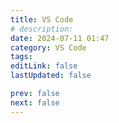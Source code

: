 ```yaml
---
title: VS Code
# description:
date: 2024-07-11 01:47
category: VS Code
tags:
editLink: false
lastUpdated: false

prev: false
next: false
---
```


<RouteCatalog :category="$frontmatter.category" />
